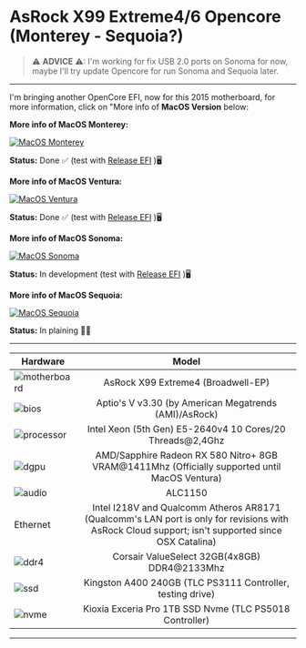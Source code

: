 # AsRock X99 Extreme4/6 Opencore (Monterey - Sequoia?)

> ⚠ **ADVICE** ⚠: I'm working for fix USB 2.0 ports on Sonoma for now, maybe I'll try update Opencore for run Sonoma and Sequoia later.
---

I'm bringing another OpenCore EFI, now for this 2015 motherboard, for more information, click on "More info of **MacOS Version** below:


**More info of MacOS Monterey:**

[![MacOS Monterey](https://i.imgur.com/xcZ2v8a.png)](https://github.com/sebasrock156/AsRock-X99-Extreme-Opencore/tree/Monterey)

**Status:** Done ✅ (test with [Release EFI](https://github.com/sebasrock156/AsRock-X99-Extreme-Opencore/releases) )🖥

**More info of MacOS Ventura:**

[![MacOS Ventura](https://i.imgur.com/KvpKPLD.png)](https://github.com/sebasrock156/AsRock-X99-Extreme-Opencore/tree/Ventura)

**Status:** Done ✅ (test with [Release EFI](https://github.com/sebasrock156/AsRock-X99-Extreme-Opencore/releases) )🖥

**More info of MacOS Sonoma:**

[![MacOS Sonoma](https://i.imgur.com/q5X0WXd.png)](https://github.com/sebasrock156/AsRock-X99-Extreme-Opencore/tree/Sonoma)

**Status:** In development (test with [Release EFI](https://github.com/sebasrock156/AsRock-X99-Extreme-Opencore/releases) )🖥

**More info of MacOS Sequoia:**

[![MacOS Sequoia](https://i.imgur.com/EzZuom8.png)](https://github.com/sebasrock156/AsRock-X99-Extreme-Opencore/tree/Sequoia-beta)

**Status:** In plaining 👷‍♂️


---

Hardware | Model
--- |:--:
![motherboard](https://i.imgur.com/rcyOyso.png) | AsRock X99 Extreme4 (Broadwell-EP)
![bios](https://i.imgur.com/RmYixFt.png) | Aptio's V v3.30 (by American Megatrends (AMI)/AsRock)
![processor](https://i.imgur.com/K9VlfRK.png) | Intel Xeon (5th Gen) E5-2640v4 10 Cores/20 Threads@2,4Ghz
![dgpu](https://i.imgur.com/7TZmF2e.png) | AMD/Sapphire Radeon RX 580 Nitro+ 8GB VRAM@1411Mhz (Officially supported until MacOS Ventura)
![audio](https://i.imgur.com/A7RRuUn.png) | ALC1150
Ethernet | Intel I218V and Qualcomm Atheros AR8171 (Qualcomm's LAN port is only for revisions with AsRock Cloud support; isn't supported since OSX Catalina)
![ddr4](https://i.imgur.com/2oda3vY.png) | Corsair ValueSelect 32GB(4x8GB) DDR4@2133Mhz
![ssd](https://i.imgur.com/pozDx4X.png) | Kingston A400 240GB (TLC PS3111 Controller, testing drive)
![nvme](https://i.imgur.com/xbsV0Ia.png) | Kioxia Exceria Pro 1TB SSD Nvme (TLC PS5018 Controller)
---






